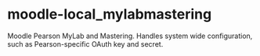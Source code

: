 # moodle-local_mylabmastering
Moodle Pearson MyLab and Mastering. Handles system wide configuration, such as Pearson-specific OAuth key and secret.
